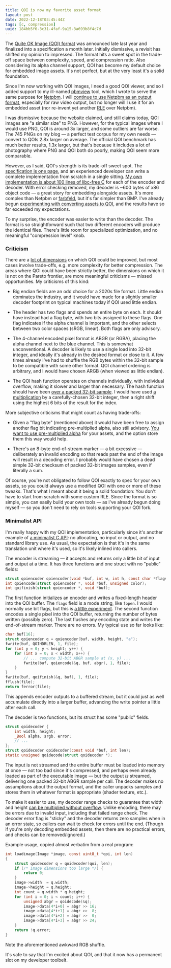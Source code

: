 ```yaml
---
title: QOI is now my favorite asset format
layout: post
date: 2022-12-18T03:45:44Z
tags: [c, compression]
uuid: 184bb5f6-3c31-4faf-9a15-3a693b8f4c7d
---
```


The [Quite OK Image (QOI) format][qoi] was announced late last year and
finalized into a specification a month later. Initially dismissive, a
revisit has shifted my opinion to impressed. The format hits a sweet spot
in the trade-off space between complexity, speed, and compression ratio.
Also considering its alpha channel support, QOI has become my default
choice for embedded image assets. It's not perfect, but at the very least
it's a solid foundation.

Since I'm now working with QOI images, I need a good QOI viewer, and so I
added support to my ill-named [pbmview][pbmview] tool, which I wrote to
serve the same purpose for [Netpbm][pbm]. I will [continue to use Netpbm
as an output format][showcase], especially for raw video output, but no
longer will I use it for an embedded asset (nor re-invent yet another
[RLE][] over Netpbm).

I was dismissive because the website claimed, and still claims today, QOI
images are "a similar size" to PNG. However, for the typical images where
I would use PNG, QOI is around 3x larger, and some outliers are far worse.
The 745 PNGs on my blog — a perfect test corpus for my own needs — convert
to QOIs 2.8x larger on average. The official QOI benchmark has much better
results, 1.3x larger, but that's because it includes a lot of photography
where PNG and QOI both do poorly, making QOI seem more comparable.

However, as I said, QOI's strength is its trade-off sweet spot. The
[specification is one page][spec], and an experienced developer can write
a complete implementation from scratch in a single sitting. [My own
implementation is about 100 lines of libc-free C][c] for each of the
encoder and decoder. With error checking removed, my decoder is ~600 bytes
of x86 object code — a great story for embedding alongside assets. It's
more complex than Netpbm or [farbfeld][], but it's far simpler than BMP.
I've already begun [experimenting with converting assets to QOI][chess],
and the results have so far exceeded my expectations.

To my surprise, the encoder was easier to write than the decoder. The
format is so straightforward such that two different encoders will produce
the identical files. There's little room for specialized optimization, and
no meaningful "compression level" knob.

### Criticism

There are a [lot of dimensions][bikeshed] on which QOI could be improved,
but most cases involve trade-offs, e.g. more complexity for better
compression. The areas where QOI could have been strictly better, the
dimensions on which it is not on the Pareto frontier, are more meaningful
criticisms — missed opportunities. My criticisms of this kind:

* Big endian fields are an odd choice for a 2020s file format. Little
  endian dominates the industry, and it would have made for a slightly
  smaller decoder footprint on typical machines today if QOI used little
  endian.

* The header has two flags and spends an entire byte on each. It should
  have instead had a flag byte, with two bits assigned to these flags. One
  flag indicates if the alpha channel is important, and the other selects
  between two color spaces (sRGB, linear). Both flags are only advisory.

* The 4-channel encoded pixel format is ABGR (or RGBA), placing the alpha
  channel next to the blue channel. This is somewhat unconventional. A
  decoder is likely to use a single load into 32-bit integer, and ideally
  it's already in the desired format or close to it. A few times already
  I've had to shuffle the RGB bytes within the 32-bit sample to be
  compatible with some other format. QOI channel ordering is arbitrary,
  and I would have chosen ARGB (when viewed as little endian).

* The QOI hash function operates on channels individually, with individual
  overflow, making it slower and larger than necessary. The hash function
  should have been [over a packed 32-bit sample][hash]. I would have used
  [a multiplication][msi] by a carefully-chosen 32-bit integer, then a
  right shift using the highest 6 bits of the result for the index.

More subjective criticisms that might count as having trade-offs:

* Given a "flag byte" (mentioned above) it would have been free to assign
  another flag bit indicating pre-multiplied alpha, also still advisory.
  [You want to use pre-multiplied alpha][pma] for your assets, and the
  option store them this way would help.

* There's an 8-byte end-of-stream marker — a bit excessive — deliberately
  an invalid encoding so that reads past the end of the image will result
  in a decoding error. I probably would have chosen a dead simple 32-bit
  checksum of packed 32-bit images samples, even if literally a sum.

Of course, you're not obligated to follow QOI exactly to spec for your own
assets, so you could always use a modified QOI with one or more of these
tweaks. That's what I meant about it being a solid foundation: You don't
have to start from scratch with some custom RLE. Since the format is so
simple, you can easily build your own tools — as I've already begun doing
myself — so you don't need to rely on tools supporting your QOI fork.

### Minimalist API

I'm really happy with my QOI implementation, particularly since it's
another example of [a minimalist C API][mini]: no allocating, no input or
output, and no standard library use. As usual, the expectation is that
it's in the same translation unit where it's used, so it's likely inlined
into callers.

The encoder is streaming — it accepts and returns only a little bit of
input and output at a time. It has three functions and one struct with no
"public" fields:

```c
struct qoiencoder qoiencoder(void *buf, int w, int h, const char *flags);
int qoiencode(struct qoiencoder *, void *buf, unsigned color);
int qoifinish(struct qoiencoder *, void *buf);
```

The first function initializes an encoder and writes a fixed-length header
into the QOI buffer. The `flags` field is a mode string, like `fopen`. I
would normally use bit flags, but this is [a little experiment][str]. The
second function encodes a single pixel into the QOI buffer, returning the
number of bytes written (possibly zero). The last flushes any encoding
state and writes the end-of-stream marker. There are no errors. My typical
use so far looks like:

```c
char buf[16];
struct qoiencoder q = qoiencoder(buf, width, height, "a");
fwrite(buf, QOIHDRLEN, 1, file);
for (int y = 0; y < height; y++) {
    for (int x = 0; x < width; x++) {
        // ... compute 32-bit ABGR sample at (x, y) ...
        fwrite(buf, qoiencode(&q, buf, abgr), 1, file);
    }
}
fwrite(buf, qoifinish(&q, buf), 1, file);
fflush(file);
return ferror(file);
```

This appends encoder outputs to a buffered stream, but it could just as
well accumulate directly into a larger buffer, advancing the write pointer
a little after each call.

The decoder is two functions, but its struct has some "public" fields.

```c
struct qoidecoder {
    int width, height;
    _Bool alpha, srgb, error;
    // ...
};
struct qoidecoder qoidecoder(const void *buf, int len);
static unsigned qoidecode(struct qoidecoder *);
```

The input is not streamed and the entire buffer must be loaded into memory
at once — not too bad since it's compressed, and perhaps even already
loaded as part of the executable image — but the output *is* streamed,
delivering one packed 32-bit ABGR sample per call. The decoder makes no
assumptions about the output format, and the caller unpacks samples and
stores them in whatever format is appropriate (shader texture, etc.).

To make it easier to use, my decoder range checks to guarantee that width
and height [can be multiplied without overflow][int]. Unlike encoding,
there may be errors due to invalid input, including that failed range
check. The decoder error flag is "sticky" and the decoder returns zero
samples when in an error state, so callers can wait to check for errors
until the end. (Though if you're only decoding embedded assets, then there
are no practical errors, and checks can be removed/ignored.)

Example usage, copied almost verbatim from a real program:

```c
int loadimage(Image *image, const uint8_t *qoi, int len)
{
    struct qoidecoder q = qoidecoder(qoi, len);
    if (/* image dimensions too large */) {
        return 0;
    }
    image->width  = q.width;
    image->height = q.height;
    int count = q.width * q.height;
    for (int i = 0; i < count; i++) {
        unsigned abgr = qoidecode(&q);
        image->data[4*i+0] = abgr >> 16;
        image->data[4*i+1] = abgr >>  8;
        image->data[4*i+2] = abgr >>  0;
        image->data[4*i+3] = abgr >> 24;
    }
    return !q.error;
}
```

Note the aforementioned awkward RGB shuffle.

It's safe to say that I'm excited about QOI, and that it now has a
permanent slot on my developer toolbelt.


[bikeshed]: https://github.com/nigeltao/qoi2-bikeshed
[c]: https://github.com/skeeto/scratch/blob/master/misc/qoi.c
[chess]: https://github.com/skeeto/chess/commit/5c123b3
[farbfeld]: https://tools.suckless.org/farbfeld/
[hash]: /blog/2018/07/31/
[int]: /blog/2017/07/19/
[mini]: /blog/2018/06/10/
[msi]: /blog/2022/08/08/#hash-functions
[pbm]: https://netpbm.sourceforge.net/doc/ppm.html
[pbmview]: https://github.com/skeeto/scratch/tree/master/pbmview
[pma]: https://www.adriancourreges.com/blog/2017/05/09/beware-of-transparent-pixels/
[qoi]: https://qoiformat.org/
[RLE]: https://en.wikipedia.org/wiki/Run-length_encoding
[showcase]: /blog/2020/06/29/
[spec]: https://qoiformat.org/qoi-specification.pdf
[str]: https://flak.tedunangst.com/post/string-interfaces
